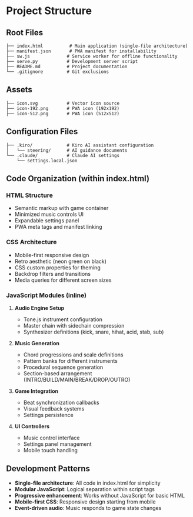 # Project Structure

## Root Files
```
├── index.html          # Main application (single-file architecture)
├── manifest.json       # PWA manifest for installability
├── sw.js              # Service worker for offline functionality
├── serve.py           # Development server script
├── README.md          # Project documentation
└── .gitignore         # Git exclusions
```

## Assets
```
├── icon.svg           # Vector icon source
├── icon-192.png       # PWA icon (192x192)
├── icon-512.png       # PWA icon (512x512)
```

## Configuration Files
```
├── .kiro/             # Kiro AI assistant configuration
│   └── steering/      # AI guidance documents
└── .claude/           # Claude AI settings
    └── settings.local.json
```

## Code Organization (within index.html)

### HTML Structure
- Semantic markup with game container
- Minimized music controls UI
- Expandable settings panel
- PWA meta tags and manifest linking

### CSS Architecture
- Mobile-first responsive design
- Retro aesthetic (neon green on black)
- CSS custom properties for theming
- Backdrop filters and transitions
- Media queries for different screen sizes

### JavaScript Modules (inline)
1. **Audio Engine Setup**
   - Tone.js instrument configuration
   - Master chain with sidechain compression
   - Synthesizer definitions (kick, snare, hihat, acid, stab, sub)

2. **Music Generation**
   - Chord progressions and scale definitions
   - Pattern banks for different instruments
   - Procedural sequence generation
   - Section-based arrangement (INTRO/BUILD/MAIN/BREAK/DROP/OUTRO)

3. **Game Integration**
   - Beat synchronization callbacks
   - Visual feedback systems
   - Settings persistence

4. **UI Controllers**
   - Music control interface
   - Settings panel management
   - Mobile touch handling

## Development Patterns
- **Single-file architecture**: All code in index.html for simplicity
- **Modular JavaScript**: Logical separation within script tags
- **Progressive enhancement**: Works without JavaScript for basic HTML
- **Mobile-first CSS**: Responsive design starting from mobile
- **Event-driven audio**: Music responds to game state changes